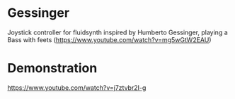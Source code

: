 # Gessinger
Joystick controller for fluidsynth inspired by Humberto Gessinger, playing a Bass with feets (https://www.youtube.com/watch?v=mg5wGtW2EAU)

# Demonstration
https://www.youtube.com/watch?v=j7ztvbr2I-g
